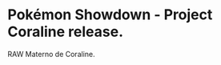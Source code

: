 Pokémon Showdown - Project Coraline release.
========================================================================

RAW Materno de Coraline.

